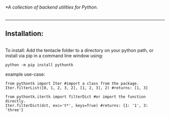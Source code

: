 ###### \*A collection of backend utilities for Python.

---

## Installation:

###### 

To install:
Add the tentacle folder to a directory on your python path, or
install via pip in a command line window using:
```
python -m pip install pythontk
```

example use-case:
```
from pythontk import Iter #import a class from the package.
Iter.filterList([0, 1, 2, 3, 2], [1, 2, 3], 2) #returns: [1, 3]
```
```
from pythontk.itertk import filterDict #or import the function directly.
Iter.filterDict(dct, exc='t*', keys=True) #returns: {1: '1', 3: 'three'}
```